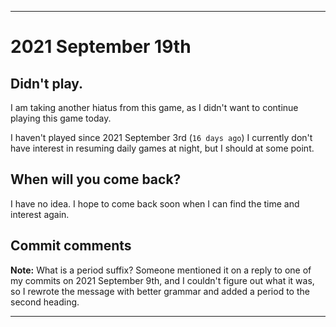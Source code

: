
***

# 2021 September 19th

## Didn't play.

I am taking another hiatus from this game, as I didn't want to continue playing this game today.

I haven't played since 2021 September 3rd (`16 days ago`) I currently don't have interest in resuming daily games at night, but I should at some point.

## When will you come back?

I have no idea. I hope to come back soon when I can find the time and interest again.

## Commit comments

**Note:** What is a period suffix? Someone mentioned it on a reply to one of my commits on 2021 September 9th, and I couldn't figure out what it was, so I rewrote the message with better grammar and added a period to the second heading.

***
